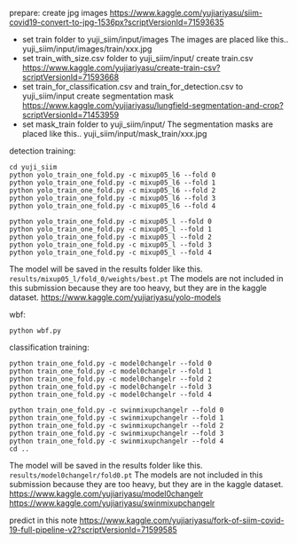 prepare: 
create jpg images https://www.kaggle.com/yujiariyasu/siim-covid19-convert-to-jpg-1536px?scriptVersionId=71593635
- set train folder to yuji_siim/input/images
The images are placed like this.. yuji_siim/input/images/train/xxx.jpg
- set train_with_size.csv folder to yuji_siim/input/
create train.csv https://www.kaggle.com/yujiariyasu/create-train-csv?scriptVersionId=71593668
- set train_for_classification.csv and train_for_detection.csv to yuji_siim/input
create segmentation mask https://www.kaggle.com/yujiariyasu/lungfield-segmentation-and-crop?scriptVersionId=71453959
- set mask_train folder to yuji_siim/input/
The segmentation masks are placed like this.. yuji_siim/input/mask_train/xxx.jpg

detection training:

```
cd yuji_siim
python yolo_train_one_fold.py -c mixup05_l6 --fold 0
python yolo_train_one_fold.py -c mixup05_l6 --fold 1
python yolo_train_one_fold.py -c mixup05_l6 --fold 2
python yolo_train_one_fold.py -c mixup05_l6 --fold 3
python yolo_train_one_fold.py -c mixup05_l6 --fold 4

python yolo_train_one_fold.py -c mixup05_l --fold 0
python yolo_train_one_fold.py -c mixup05_l --fold 1
python yolo_train_one_fold.py -c mixup05_l --fold 2
python yolo_train_one_fold.py -c mixup05_l --fold 3
python yolo_train_one_fold.py -c mixup05_l --fold 4
```

The model will be saved in the results folder like this.
`results/mixup05_l/fold_0/weights/best.pt`
The models are not included in this submission because they are too heavy, but they are in the kaggle dataset.
https://www.kaggle.com/yujiariyasu/yolo-models

wbf:
```
python wbf.py
```

classification training:
```
python train_one_fold.py -c model0changelr --fold 0
python train_one_fold.py -c model0changelr --fold 1
python train_one_fold.py -c model0changelr --fold 2
python train_one_fold.py -c model0changelr --fold 3
python train_one_fold.py -c model0changelr --fold 4

python train_one_fold.py -c swinmixupchangelr --fold 0
python train_one_fold.py -c swinmixupchangelr --fold 1
python train_one_fold.py -c swinmixupchangelr --fold 2
python train_one_fold.py -c swinmixupchangelr --fold 3
python train_one_fold.py -c swinmixupchangelr --fold 4
cd ..
```

The model will be saved in the results folder like this.
`results/model0changelr/fold0.pt`
The models are not included in this submission because they are too heavy, but they are in the kaggle dataset.
https://www.kaggle.com/yujiariyasu/model0changelr
https://www.kaggle.com/yujiariyasu/swinmixupchangelr

predict in this note
https://www.kaggle.com/yujiariyasu/fork-of-siim-covid-19-full-pipeline-v2?scriptVersionId=71599585
